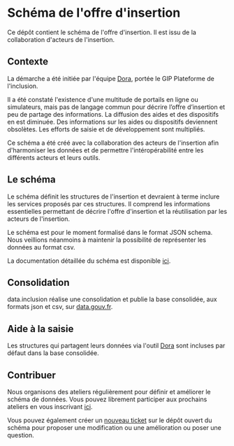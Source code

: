 <MenuSchema />

# Schéma de l'offre d'insertion

Ce dépôt contient le schéma de l'offre d'insertion. Il est issu de la collaboration d'acteurs de l'insertion.

## Contexte

La démarche a été initiée par l'équipe [Dora](https://beta.gouv.fr/startups/dora.html), portée le GIP Plateforme de l'inclusion.

Il a été constaté l'existence d'une multitude de portails en ligne ou simulateurs, mais pas de langage commun pour décrire l’offre d’insertion et peu de partage des informations. La diffusion des aides et des dispositifs en est diminuée. Des informations sur les aides ou dispositifs deviennent obsolètes. Les efforts de saisie et de développement sont multipliés.

Ce schéma a été créé avec la collaboration des acteurs de l'insertion afin d'harmoniser les données et de permettre l'intéropérabilité entre les différents acteurs et leurs outils.

## Le schéma

Le schéma définit les structures de l'insertion et devraient à terme inclure les services proposés par ces structures. Il comprend les informations essentielles permettant  de décrire l'offre d'insertion et la réutilisation par les acteurs de l'insertion.

Le schéma est pour le moment formalisé dans le format JSON schema. Nous veillions néanmoins à maintenir la possibilité de représenter les données au format csv.

La documentation détaillée du schéma est disponible [ici](https://www.data.inclusion.beta.gouv.fr/schemas-de-donnees-de-loffre/schema-des-structures-dinsertion).

## Consolidation

data.inclusion réalise une consolidation et publie la base consolidée, aux formats json et csv, sur [data.gouv.fr](https://www.data.gouv.fr/en/datasets/referentiel-de-loffre-dinsertion-liste-des-structures-et-services-dinsertion/).

## Aide à la saisie

Les structures qui partagent leurs données via l'outil [Dora](https://dora.fabrique.social.gouv.fr/) sont incluses par défaut dans la base consolidée.

## Contribuer

Nous organisons des ateliers régulièrement pour définir et améliorer le schéma de données. Vous pouvez librement participer aux prochains ateliers en vous inscrivant [ici](https://www.data.inclusion.beta.gouv.fr/schemas-de-donnees-de-loffre/les-ateliers-collaboratifs).

Vous pouvez également créer un [nouveau ticket](https://github.com/betagouv/data-inclusion-schema/issues/new) sur le dépôt ouvert du schéma pour proposer une modification ou une amélioration ou poser une question.
